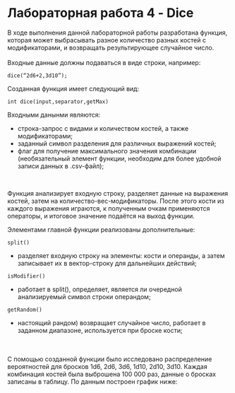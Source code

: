 # Лабораторная работа 4 - Dice

В ходе выполнения данной лабораторной работы разработана функция, которая может выбрасывать разное количество разных костей с модификаторами, и возвращать результирующее случайное число.
  <br /><br />
Входные данные должны подаваться в виде строки, например:
```
dice(“2d6+2,3d10”);
```
 
Созданная функция имеет следующий вид:
```
int dice(input,separator,getMax)
```
Входными данынми являются:
- строка-запрос с видами и количеством костей, а также модификаторами;
- заданный символ разделения для различных выражений костей;
- флаг для получение максимального значения комбинации (необязательный элемент функции, необходим для более удобной записи данных в .csv-файл);
 <br />
 
 Функция анализирует входную строку, разделяет данные на выражения костей, затем на количество-вес-модификаторы. После этого кости из каждого выражения играются, к полученным очкам применяются операторы, и итоговое значение подаётся на выход функции.
  <br />
 
Элементами главной функции реализованы дополнительные:
 ```
 split()
 ```
 - разделяет входную строку на элементы: кости и операнды, а затем записывает их в вектор-строку для дальнейших действий;

 ```
 isModifier()
 ```
 - работает в split(), определяет, является ли очередной анализируемый символ строки операндом;
 
 ```
 getRandom()
 ```
 - настоящий рандом) возвращает случайное число, работает в заданном диапазоне, используется при броске кости;

  <br />
  <br />
С помощью созданной функции было исследовано распределение вероятностей для бросков 1d6, 2d6, 3d6, 1d10, 2d10, 3d10. Каждая комбинация костей была выброшена 100 000 раз, данные о бросках записаны в таблицу. По данным построен график ниже:


